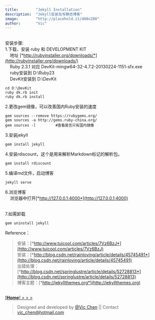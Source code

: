 ```yaml
---
title:        "Jekyll Installation"
description:  "Jekyll安装及写静态博客"
image:        "http://placehold.it/400x200"
author:       "Vic"
---
```

&nbsp;   
安装步骤:  
1.下载、安装 ruby 和 DEVELOPMENT KIT  
&nbsp; &nbsp; 地址 [*http://rubyinstaller.org/downloads/*](http://rubyinstaller.org/downloads/)  
&nbsp; &nbsp; Ruby 2.3.1 对应 DevKit-mingw64-32-4.7.2-20130224-1151-sfx.exe   
&nbsp; &nbsp; ruby安装到 D:\Ruby23  	
&nbsp; &nbsp; DevKit安装到 D:\DevKit  

~~~  
cd D:\DevKit  
ruby dk.rb init  
ruby dk.rb install  
~~~  

2.更改gem镜像，可以改善国内Ruby安装的速度  

~~~
gem sources --remove https://rubygems.org/  
gem sources -a http://gems.ruby-china.org/  
gem sources -l         #查看是否只有国内镜像  
~~~  

3.安装jekyll  

~~~
gem install jekyll  
~~~  

4.安装rdiscount，这个是用来解析Markdown标记的解析包。

~~~
gem install rdiscount  
~~~  

5.编译md文件，启动博客

~~~
jekyll serve  
~~~  

6.浏览博客  
&nbsp; &nbsp; 浏览器中打开[*http://127.0.0.1:4000*](http://127.0.0.1:4000)  
&nbsp;  

7.如需卸载

~~~
gem uninstall jekyll  
~~~  

Reference：  

>安装：[*http://www.tuicool.com/articles/7Vz6BzJ*](http://www.tuicool.com/articles/7Vz6BzJ)  
>安装：[*http://blog.csdn.net/rainloving/article/details/45745491*](http://blog.csdn.net/rainloving/article/details/45745491)  
>出错处理：[*http://blog.csdn.net/springlustre/article/details/52728813*](http://blog.csdn.net/springlustre/article/details/52728813)  
>博客主题：[*http://jekyllthemes.org*](http://jekyllthemes.org)   

&nbsp;  
[[**Home**]  > > >](/)    

>Designed and developed by [@Vic Chen](http://blog.csdn.net/k_shmily) \|\| Contact <a href="mailto:vic_chen@hotmail.com" class="email" title="联系邮箱">vic_chen@hotmail.com</a>